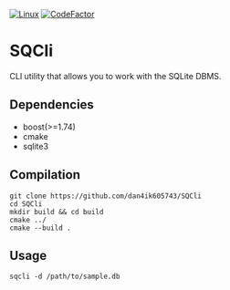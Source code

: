 [![Linux](https://github.com/dan4ik605743/SQCli/actions/workflows/linux.yml/badge.svg)](https://github.com/dan4ik605743/SQCli/actions/workflows/linux.yml)
[![CodeFactor](https://www.codefactor.io/repository/github/dan4ik605743/sqcli/badge)](https://www.codefactor.io/repository/github/dan4ik605743/sqcli)

# SQCli 

CLI utility that allows you to work with the SQLite DBMS.

## Dependencies
* boost(>=1.74) 
* cmake 
* sqlite3

## Compilation
```
git clone https://github.com/dan4ik605743/SQCli
cd SQCli
mkdir build && cd build
cmake ../
cmake --build .
```

## Usage
```
sqcli -d /path/to/sample.db
```
